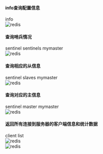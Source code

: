 #### info查询配置信息
info  
![redis](https://github.com/tinysKai/Note/blob/master/image/article/2018/0709/redis-info.png) 
 
#### 查询哨兵情况
sentinel sentinels mymaster   
![redis](https://github.com/tinysKai/Note/blob/master/image/article/2018/0709/redis-sentinel.png)


#### 查询相应的从信息
sentinel slaves mymaster  
![redis](https://github.com/tinysKai/Note/blob/master/image/article/2018/0709/redis-slave.png)

#### 查询对应的主信息
sentinel master mymaster  
![redis](https://github.com/tinysKai/Note/blob/master/image/article/2018/0709/redis-master.png)

#### 返回所有连接到服务器的客户端信息和统计数据
client list  
![redis](https://github.com/tinysKai/Note/blob/master/image/article/2018/0709/redis-list.png)  
![redis](https://github.com/tinysKai/Note/blob/master/image/article/2018/0709/redis-list1.png)

